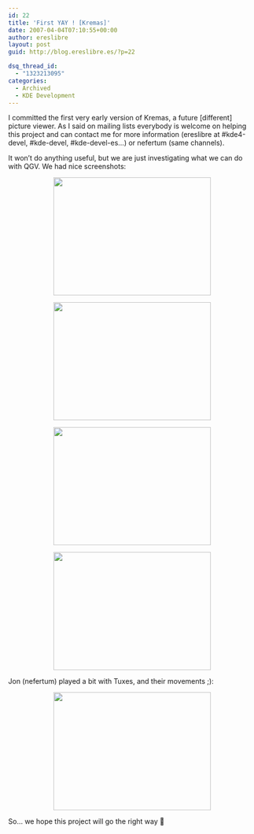 ```yaml
---
id: 22
title: 'First YAY ! [Kremas]'
date: 2007-04-04T07:10:55+00:00
author: ereslibre
layout: post
guid: http://blog.ereslibre.es/?p=22

dsq_thread_id:
  - "1323213095"
categories:
  - Archived
  - KDE Development
---
```

I committed the first very early version of Kremas, a future [different] picture viewer. As I said on mailing lists everybody is welcome on helping this project and can contact me for more information (ereslibre at #kde4-devel, #kde-devel, #kde-devel-es&#8230;) or nefertum (same channels).

It won&#8217;t do anything useful, but we are just investigating what we can do with QGV. We had nice screenshots:

<p align="center">
  <a target="_blank" href="http://media.ereslibre.es/2007/04/kremas1.png"><img border="0" width="320" src="http://media.ereslibre.es/2007/04/kremas1.png" height="240" style="width: 320px; height: 240px" /></a>
</p>

<p align="center">
  <a target="_blank" href="http://media.ereslibre.es/2007/04/kremas2.png"><img border="0" width="320" src="http://media.ereslibre.es/2007/04/kremas2.png" height="240" style="width: 320px; height: 240px" /></a>
</p>

<p align="center">
  <a target="_blank" href="http://media.ereslibre.es/2007/04/kremas3.png"><img border="0" width="320" src="http://media.ereslibre.es/2007/04/kremas3.png" height="240" style="width: 320px; height: 240px" /></a>
</p>

<p align="center">
  <a target="_blank" href="http://media.ereslibre.es/2007/04/kremas4.png"><img border="0" width="320" src="http://media.ereslibre.es/2007/04/kremas4.png" height="240" style="width: 320px; height: 240px" /></a>
</p>

Jon (nefertum) played a bit with Tuxes, and their movements ;):

<p align="center">
  <a target="_blank" href="http://media.ereslibre.es/2007/04/kremas5.png"><img border="0" width="320" src="http://media.ereslibre.es/2007/04/kremas5.png" height="240" style="width: 320px; height: 240px" /></a>
</p>

So&#8230; we hope this project will go the right way 🙂
